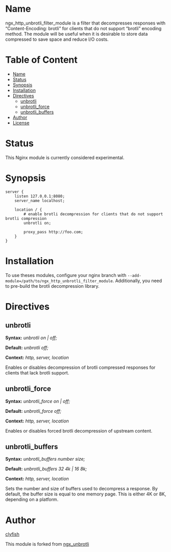 # Name
ngx_http_unbrotli_filter_module is a filter that decompresses responses with “Content-Encoding: brotli” for clients that do not support “brotli” encoding method. The module will be useful when it is desirable to store data compressed to save space and reduce I/O costs.

# Table of Content

* [Name](#name)
* [Status](#status)
* [Synopsis](#synopsis)
* [Installation](#installation)
* [Directives](#directives)
  * [unbrotli](#unbrotli)
  * [unbrotli_force](#unbrotli_force)
  * [unbrotli_buffers](#unbrotli_buffers)
* [Author](#author)
* [License](#license)

# Status

This Nginx module is currently considered experimental.

# Synopsis

```nginx
server {
    listen 127.0.0.1:8080;
    server_name localhost;

    location / {
        # enable brotli decompression for clients that do not support brotli compression
        unbrotli on;

        proxy_pass http://foo.com;
    }
}
```

# Installation

To use theses modules, configure your nginx branch with `--add-module=/path/to/ngx_http_unbrotli_filter_module`. Additionally, you need to pre-build the brotli decompression library.

# Directives

## unbrotli

**Syntax:** *unbrotli on | off;*

**Default:** *unbrotli off;*

**Context:** *http, server, location*

Enables or disables decompression of brotli compressed responses for clients that lack brotli support.

## unbrotli_force

**Syntax:** *unbrotli_force on | off;*

**Default:** *unbrotli_force off;*

**Context:** *http, server, location*

Enables or disables forced brotli decompression of upstream content.

## unbrotli_buffers

**Syntax:** *unbrotli_buffers number size;*

**Default:** *unbrotli_buffers 32 4k | 16 8k;*

**Context:** *http, server, location*

Sets the number and size of buffers used to decompress a response. By default, the buffer size is equal to one memory page. This is either 4K or 8K, depending on a platform.

# Author

[clyfish](https://github.com/clyfish)

This module is forked from [ngx_unbrotli](https://github.com/clyfish/ngx_unbrotli)